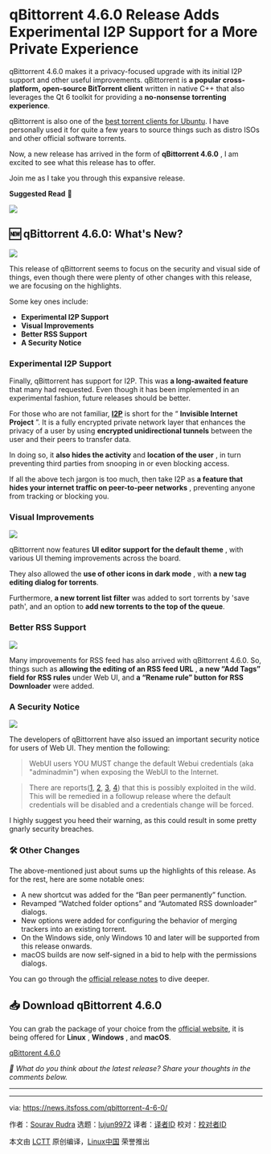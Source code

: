 [#]: subject: "qBittorrent 4.6.0 Release Adds Experimental I2P Support for a More Private Experience"
[#]: via: "https://news.itsfoss.com/qbittorrent-4-6-0/"
[#]: author: "Sourav Rudra https://news.itsfoss.com/author/sourav/"
[#]: collector: "lujun9972/lctt-scripts-1693450080"
[#]: translator: " "
[#]: reviewer: " "
[#]: publisher: " "
[#]: url: " "

qBittorrent 4.6.0 Release Adds Experimental I2P Support for a More Private Experience
======
qBittorrent 4.6.0 makes it a privacy-focused upgrade with its initial
I2P support and other useful improvements.
qBittorrent is **a popular cross-platform, open-source BitTorrent client** written in native C++ that also leverages the Qt 6 toolkit for providing a **no-nonsense torrenting experience**.

qBittorrent is also one of the [best torrent clients for Ubuntu][1]. I have personally used it for quite a few years to source things such as distro ISOs and other official software torrents.

Now, a new release has arrived in the form of **qBittorrent 4.6.0** , I am excited to see what this release has to offer.

Join me as I take you through this expansive release.

**Suggested Read** 📖

![][2]

## 🆕 qBittorrent 4.6.0: What's New?

![][3]

This release of qBittorrent seems to focus on the security and visual side of things, even though there were plenty of other changes with this release, we are focusing on the highlights.

Some key ones include:

  * **Experimental I2P Support**
  * **Visual Improvements**
  * **Better RSS Support**
  * **A Security Notice**



### Experimental I2P Support

Finally, qBittorrent has support for I2P. This was **a long-awaited feature** that many had requested. Even though it has been implemented in an experimental fashion, future releases should be better.

For those who are not familiar, [**I2P**][4] is short for the “ **Invisible Internet Project** ”. It is a fully encrypted private network layer that enhances the privacy of a user by using **encrypted unidirectional tunnels** between the user and their peers to transfer data.

In doing so, it **also hides the activity** and **location of the user** , in turn preventing third parties from snooping in or even blocking access.

If all the above tech jargon is too much, then take I2P as **a feature that hides your internet traffic on peer-to-peer networks** , preventing anyone from tracking or blocking you.

### Visual Improvements

![][5]

qBittorrent now features **UI editor support for the default theme** , with various UI theming improvements across the board.

They also allowed the **use of other icons in dark mode** , with **a new tag editing dialog for torrents**.

Furthermore, **a new torrent list filter** was added to sort torrents by 'save path', and an option to **add new torrents to the top of the queue**.

### Better RSS Support

![][6]

Many improvements for RSS feed has also arrived with qBittorrent 4.6.0. So, things such as **allowing the editing of an RSS feed URL** , **a new “Add Tags” field for RSS rules** under Web UI, and **a “Rename rule” button for RSS Downloader** were added.

### A Security Notice

![][7]

The developers of qBittorrent have also issued an important security notice for users of Web UI. They mention the following:

> WebUI users YOU MUST change the default Webui credentials (aka "adminadmin") when exposing the WebUI to the Internet.

> There are reports([1][8], [2][9], [3][10], [4][11]) that this is possibly exploited in the wild. This will be remedied in a followup release where the default credentials will be disabled and a credentials change will be forced.

I highly suggest you heed their warning, as this could result in some pretty gnarly security breaches.

### 🛠️ Other Changes

The above-mentioned just about sums up the highlights of this release. As for the rest, here are some notable ones:

  * A new shortcut was added for the “Ban peer permanently” function.
  * Revamped “Watched folder options” and “Automated RSS downloader” dialogs.
  * New options were added for configuring the behavior of merging trackers into an existing torrent.
  * On the Windows side, only Windows 10 and later will be supported from this release onwards.
  * macOS builds are now self-signed in a bid to help with the permissions dialogs.



You can go through the [official release notes][12] to dive deeper.

## 📥 Download qBittorrent 4.6.0

You can grab the package of your choice from the [official website][13], it is being offered for **Linux** , **Windows** , and **macOS**.

[qBittorent 4.6.0][13]

_💬 What do you think about the latest release? Share your thoughts in the comments below._

* * *

--------------------------------------------------------------------------------

via: https://news.itsfoss.com/qbittorrent-4-6-0/

作者：[Sourav Rudra][a]
选题：[lujun9972][b]
译者：[译者ID](https://github.com/译者ID)
校对：[校对者ID](https://github.com/校对者ID)

本文由 [LCTT](https://github.com/LCTT/TranslateProject) 原创编译，[Linux中国](https://linux.cn/) 荣誉推出

[a]: https://news.itsfoss.com/author/sourav/
[b]: https://github.com/lujun9972
[1]: https://itsfoss.com/best-torrent-ubuntu/
[2]: https://itsfoss.com/content/images/size/w256h256/2022/12/android-chrome-192x192.png
[3]: https://news.itsfoss.com/content/images/2023/10/qBittorrent_4.6.0_1.png
[4]: https://geti2p.net/en/
[5]: https://news.itsfoss.com/content/images/2023/10/qBittorrent_4.6.0_2.png
[6]: https://news.itsfoss.com/content/images/2023/10/qBittorrent_4.6.0_3.png
[7]: https://news.itsfoss.com/content/images/2023/10/qBittorrent_4.6.0_4.png
[8]: https://github.com/qbittorrent/qBittorrent/issues/13833
[9]: https://github.com/qbittorrent/qBittorrent/issues/18731
[10]: https://github.com/qbittorrent/qBittorrent/issues/16529
[11]: https://github.com/qbittorrent/qBittorrent/issues/19738
[12]: https://www.qbittorrent.org/news
[13]: https://www.qbittorrent.org/download
